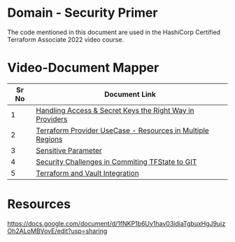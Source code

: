 # Domain  - Security Primer

The code mentioned in this document are used in the HashiCorp Certified Terraform Associate 2022 video course.


# Video-Document Mapper

| Sr No | Document Link |
| ------ | ------ |
| 1 | [Handling Access & Secret Keys the Right Way in Providers][PlDa] |
| 2 | [Terraform Provider UseCase - Resources in Multiple Regions][PlDb] |
| 3 | [Sensitive Parameter][PlDc] |
| 4 |[Security Challenges in Commiting TFState to GIT][PlDd] |
| 5 |[Terraform and Vault Integration][PlDe] |



   [PlDa]: <./credentials.md>
   [PlDb]: <./multiple-providers.md>
   [PlDc]: <./sensitive.tf>
   [PlDd]: <./tfstate-git.md>
   [PlDe]: <./vault.tf>

# Resources
https://docs.google.com/document/d/1fNKP1b6Uv1hav03idiaTgbuxHgJ9ujzOh2ALoMBVovE/edit?usp=sharing
